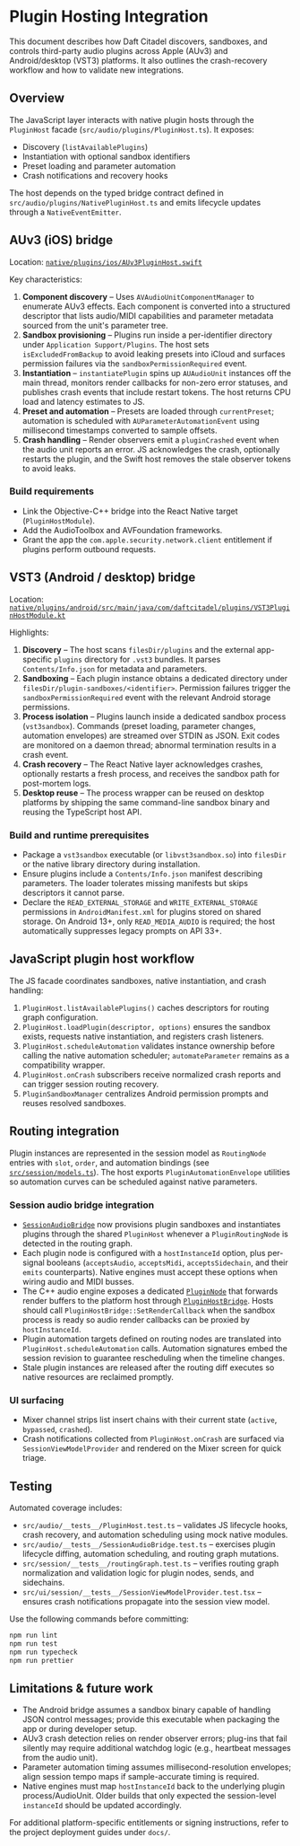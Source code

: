 # Plugin Hosting Integration

This document describes how Daft Citadel discovers, sandboxes, and controls third-party audio plugins across Apple (AUv3) and Android/desktop (VST3) platforms. It also outlines the crash-recovery workflow and how to validate new integrations.

## Overview

The JavaScript layer interacts with native plugin hosts through the `PluginHost` facade (`src/audio/plugins/PluginHost.ts`). It exposes:

- Discovery (`listAvailablePlugins`)
- Instantiation with optional sandbox identifiers
- Preset loading and parameter automation
- Crash notifications and recovery hooks

The host depends on the typed bridge contract defined in `src/audio/plugins/NativePluginHost.ts` and emits lifecycle updates through a `NativeEventEmitter`.

## AUv3 (iOS) bridge

Location: [`native/plugins/ios/AUv3PluginHost.swift`](../native/plugins/ios/AUv3PluginHost.swift)

Key characteristics:

1. **Component discovery** – Uses `AVAudioUnitComponentManager` to enumerate AUv3 effects. Each component is converted into a structured descriptor that lists audio/MIDI capabilities and parameter metadata sourced from the unit's parameter tree.
2. **Sandbox provisioning** – Plugins run inside a per-identifier directory under `Application Support/Plugins`. The host sets `isExcludedFromBackup` to avoid leaking presets into iCloud and surfaces permission failures via the `sandboxPermissionRequired` event.
3. **Instantiation** – `instantiatePlugin` spins up `AUAudioUnit` instances off the main thread, monitors render callbacks for non-zero error statuses, and publishes crash events that include restart tokens. The host returns CPU load and latency estimates to JS.
4. **Preset and automation** – Presets are loaded through `currentPreset`; automation is scheduled with `AUParameterAutomationEvent` using millisecond timestamps converted to sample offsets.
5. **Crash handling** – Render observers emit a `pluginCrashed` event when the audio unit reports an error. JS acknowledges the crash, optionally restarts the plugin, and the Swift host removes the stale observer tokens to avoid leaks.

### Build requirements

- Link the Objective-C++ bridge into the React Native target (`PluginHostModule`).
- Add the AudioToolbox and AVFoundation frameworks.
- Grant the app the `com.apple.security.network.client` entitlement if plugins perform outbound requests.

## VST3 (Android / desktop) bridge

Location: [`native/plugins/android/src/main/java/com/daftcitadel/plugins/VST3PluginHostModule.kt`](../native/plugins/android/src/main/java/com/daftcitadel/plugins/VST3PluginHostModule.kt)

Highlights:

1. **Discovery** – The host scans `filesDir/plugins` and the external app-specific `plugins` directory for `.vst3` bundles. It parses `Contents/Info.json` for metadata and parameters.
2. **Sandboxing** – Each plugin instance obtains a dedicated directory under `filesDir/plugin-sandboxes/<identifier>`. Permission failures trigger the `sandboxPermissionRequired` event with the relevant Android storage permissions.
3. **Process isolation** – Plugins launch inside a dedicated sandbox process (`vst3sandbox`). Commands (preset loading, parameter changes, automation envelopes) are streamed over STDIN as JSON. Exit codes are monitored on a daemon thread; abnormal termination results in a crash event.
4. **Crash recovery** – The React Native layer acknowledges crashes, optionally restarts a fresh process, and receives the sandbox path for post-mortem logs.
5. **Desktop reuse** – The process wrapper can be reused on desktop platforms by shipping the same command-line sandbox binary and reusing the TypeScript host API.

### Build and runtime prerequisites

- Package a `vst3sandbox` executable (or `libvst3sandbox.so`) into `filesDir` or the native library directory during installation.
- Ensure plugins include a `Contents/Info.json` manifest describing parameters. The loader tolerates missing manifests but skips descriptors it cannot parse.
- Declare the `READ_EXTERNAL_STORAGE` and `WRITE_EXTERNAL_STORAGE` permissions in `AndroidManifest.xml` for plugins stored on shared storage. On Android 13+, only `READ_MEDIA_AUDIO` is required; the host automatically suppresses legacy prompts on API 33+.

## JavaScript plugin host workflow

The JS facade coordinates sandboxes, native instantiation, and crash handling:

1. `PluginHost.listAvailablePlugins()` caches descriptors for routing graph configuration.
2. `PluginHost.loadPlugin(descriptor, options)` ensures the sandbox exists, requests native instantiation, and registers crash listeners.
3. `PluginHost.scheduleAutomation` validates instance ownership before calling the native automation scheduler; `automateParameter` remains as a compatibility wrapper.
4. `PluginHost.onCrash` subscribers receive normalized crash reports and can trigger session routing recovery.
5. `PluginSandboxManager` centralizes Android permission prompts and reuses resolved sandboxes.

## Routing integration

Plugin instances are represented in the session model as `RoutingNode` entries with `slot`, `order`, and automation bindings (see [`src/session/models.ts`](../src/session/models.ts)). The host exports `PluginAutomationEnvelope` utilities so automation curves can be scheduled against native parameters.

### Session audio bridge integration

- [`SessionAudioBridge`](../src/audio/SessionAudioBridge.ts) now provisions plugin sandboxes and instantiates plugins through the shared `PluginHost` whenever a `PluginRoutingNode` is detected in the routing graph.
- Each plugin node is configured with a `hostInstanceId` option, plus per-signal booleans (`acceptsAudio`, `acceptsMidi`, `acceptsSidechain`, and their `emits` counterparts). Native engines must accept these options when wiring audio and MIDI busses.
- The C++ audio engine exposes a dedicated [`PluginNode`](../audio-engine/include/audio_engine/PluginNode.h) that forwards render buffers to the platform host through [`PluginHostBridge`](../audio-engine/include/audio_engine/PluginHost.h). Hosts should call `PluginHostBridge::SetRenderCallback` when the sandbox process is ready so audio render callbacks can be proxied by `hostInstanceId`.
- Plugin automation targets defined on routing nodes are translated into `PluginHost.scheduleAutomation` calls. Automation signatures embed the session revision to guarantee rescheduling when the timeline changes.
- Stale plugin instances are released after the routing diff executes so native resources are reclaimed promptly.

### UI surfacing

- Mixer channel strips list insert chains with their current state (`active`, `bypassed`, `crashed`).
- Crash notifications collected from `PluginHost.onCrash` are surfaced via `SessionViewModelProvider` and rendered on the Mixer screen for quick triage.

## Testing

Automated coverage includes:

- `src/audio/__tests__/PluginHost.test.ts` – validates JS lifecycle hooks, crash recovery, and automation scheduling using mock native modules.
- `src/audio/__tests__/SessionAudioBridge.test.ts` – exercises plugin lifecycle diffing, automation scheduling, and routing graph mutations.
- `src/session/__tests__/routingGraph.test.ts` – verifies routing graph normalization and validation logic for plugin nodes, sends, and sidechains.
- `src/ui/session/__tests__/SessionViewModelProvider.test.tsx` – ensures crash notifications propagate into the session view model.

Use the following commands before committing:

```bash
npm run lint
npm run test
npm run typecheck
npm run prettier
```

## Limitations & future work

- The Android bridge assumes a sandbox binary capable of handling JSON control messages; provide this executable when packaging the app or during developer setup.
- AUv3 crash detection relies on render observer errors; plug-ins that fail silently may require additional watchdog logic (e.g., heartbeat messages from the audio unit).
- Parameter automation timing assumes millisecond-resolution envelopes; align session tempo maps if sample-accurate timing is required.
- Native engines must map `hostInstanceId` back to the underlying plugin process/AudioUnit. Older builds that only expected the session-level `instanceId` should be updated accordingly.

For additional platform-specific entitlements or signing instructions, refer to the project deployment guides under `docs/`.
